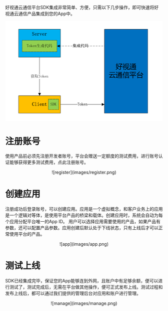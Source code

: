 好视通云通信平台SDK集成非常简单、方便，只需以下几步操作，即可快速将好视通云通信产品集成到您的App中。

![tokendesc](https://raw.githubusercontent.com/paas-hst/Documentation/master/cn/images/platform/token_desc.png)

# 注册账号
使用产品前必须先注册开发者账号，平台会赠送一定额度的测试费用，进行账号认证能够获得更多测试费用，点此注册账号。 

<center>![register](images/register.png)</center>

# 创建应用
注册成功后登录账号，可以创建应用。应用是一个虚拟概念，和客户业务上的应用是一个逻辑对等体，是使用平台产品的桥梁和载体。创建应用时，系统会自动为每个应用分配平台唯一的App ID。 用户可以选择应用需要使用的产品，如果产品有参数，还可以配置产品参数。应用创建后默认处于下线状态，只有上线后才可以正常使用平台的产品。 

<center>![app](images/app.png)</center>

# 测试上线
SDK已经集成完毕，保证您的App能够连到外网，且账户中有足够余额，便可以进行测试了，测试完成后，无需在平台做其他操作，便可正式发布上线。测试过程和发布上线后，都可以通过我们提供的管理后台对应用和账户进行管理。

<center>![manage](images/manage.png)</center>